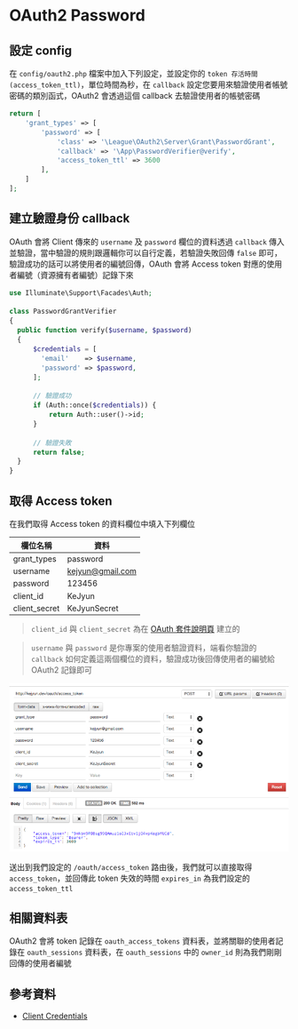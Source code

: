 # OAuth2 Password


## 設定 config

在 `config/oauth2.php` 檔案中加入下列設定，並設定你的 `token 存活時間(access_token_ttl)`，單位時間為秒，在 `callback` 設定您要用來驗證使用者帳號密碼的類別函式，OAuth2 會透過這個 callback 去驗證使用者的帳號密碼

```php
return [
    'grant_types' => [
        'password' => [
            'class' => '\League\OAuth2\Server\Grant\PasswordGrant',
            'callback' => '\App\PasswordVerifier@verify',
            'access_token_ttl' => 3600
        ],
    ]
];
```

## 建立驗證身份 callback

OAuth 會將 Client 傳來的 `username` 及 `password` 欄位的資料透過 `callback` 傳入並驗證，當中驗證的規則跟邏輯你可以自行定義，若驗證失敗回傳 `false` 即可，驗證成功的話可以將使用者的編號回傳，OAuth 會將 Access token 對應的使用者編號（資源擁有者編號）記錄下來

```php
use Illuminate\Support\Facades\Auth;

class PasswordGrantVerifier
{
  public function verify($username, $password)
  {
      $credentials = [
        'email'    => $username,
        'password' => $password,
      ];

      // 驗證成功
      if (Auth::once($credentials)) {
          return Auth::user()->id;
      }

      // 驗證失敗
      return false;
  }
}
```


## 取得 Access token

在我們取得 Access token 的資料欄位中填入下列欄位

| 欄位名稱 | 資料 |
|---|---|
| grant_types | password |
| username | kejyun@gmail.com |
| password | 123456 |
| client_id | KeJyun |
| client_secret | KeJyunSecret |

> `client_id` 與 `client_secret` 為在 [OAuth 套件說明頁](package-auth-oauth2-README.md) 建立的

> `username` 與 `password` 是你專案的使用者驗證資料，端看你驗證的 `callback` 如何定義這兩個欄位的資料，驗證成功後回傳使用者的編號給 OAuth2 記錄即可


![使用 Postman 取得 Password Access token](./images/oauth2-password-get-access-token.png)

送出到我們設定的 `/oauth/access_token` 路由後，我們就可以直接取得 `access_token`，並回傳此 token 失效的時間 `expires_in` 為我們設定的 `access_token_ttl`

## 相關資料表

OAuth2 會將 token 記錄在 `oauth_access_tokens` 資料表，並將關聯的使用者記錄在 `oauth_sessions` 資料表，在 `oauth_sessions` 中的 `owner_id` 則為我們剛剛回傳的使用者編號

## 參考資料
* [Client Credentials](https://github.com/lucadegasperi/oauth2-server-laravel/wiki/Implementing-an-Authorization-Server-With-the-Client-Credentials-Grant)
